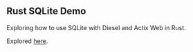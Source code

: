 Rust SQLite Demo
----------------------------
Exploring how to use SQLite with Diesel and Actix Web in Rust.

Explored [here](https://bowlsofsalt.com/use-sqlite-with-rust/).